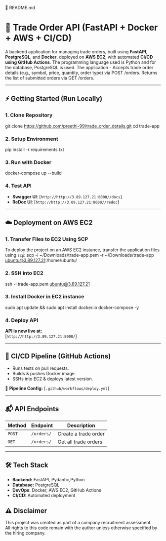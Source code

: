 📌 README.md
# 🚀 Trade Order API (FastAPI + Docker + AWS + CI/CD)

A backend application for managing trade orders, built using **FastAPI**, **PostgreSQL**, and **Docker**, deployed on **AWS EC2**, with automated **CI/CD using GitHub Actions**. The programming language used is Python and for the database, PostgreSQL is used.
The application -
Accepts trade order details (e.g., symbol, price, quantity, order type) via POST /orders.
Returns the list of submitted orders via GET /orders.

---

## ⚡ Getting Started (Run Locally)

### 1. Clone Repository
git clone https://github.com/preethi-99/trade_order_details.git cd trade-app


### 2. Setup Environment
pip install -r requirements.txt


### 3. Run with Docker
docker-compose up --build


### 4. Test API
- **Swagger UI**: [`http://http://3.89.127.21:8000//docs`]
- **ReDoc UI**: [`http://http://3.89.127.21:8000//redoc`]

---

## ☁️ Deployment on AWS EC2

### 1. Transfer Files to EC2 Using SCP
To deploy the project on an AWS EC2 instance, transfer the application files using `scp`:
scp -i ~/Downloads/trade-app.pem -r ~/Downloads/trade-app ubuntu@3.89.127.21:/home/ubuntu/

### 2. SSH into EC2
ssh -i trade-app.pem ubuntu@3.89.127.21


### 3. Install Docker in EC2 instance
sudo apt update && sudo apt install docker.io docker-compose -y


### 4. Deploy API

**API is now live at:**  
[`http://http://3.89.127.21:8000/`]

---

## 🔄 CI/CD Pipeline (GitHub Actions)
- Runs tests on pull requests.
- Builds & pushes Docker image.
- SSHs into EC2 & deploys latest version.

📌 **Pipeline Config:** [`.github/workflows/deploy.yml`]

---

## 📬 API Endpoints
| Method | Endpoint   | Description          |
|--------|-----------|----------------------|
| `POST` | `/orders/` | Create a trade order |
| `GET`  | `/orders/` | Get all trade orders |

---

## 🛠 Tech Stack
- **Backend:** FastAPI, Pydantic,Python
- **Database:** PostgreSQL
- **DevOps:** Docker, AWS EC2, GitHub Actions
- **CI/CD:** Automated deployment

## ⚠️ Disclaimer
This project was created as part of a company recruitment assessment.  
All rights to this code remain with the author unless otherwise specified by the hiring company.

